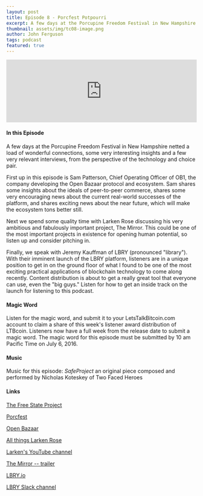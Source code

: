```yaml
---
layout: post
title: Episode 8 - Porcfest Potpourri
excerpt: A few days at the Porcupine Freedom Festival in New Hampshire netted a load of wonderful connections, some very interesting insights and a few very relevant interviews, from the perspective of the technology and choice pair.
thumbnail: assets/img/tc08-image.png
author: John Ferguson
tags: podcast
featured: true
---
```


<iframe width="100%" height="166" scrolling="no" frameborder="no" src="https://w.soundcloud.com/player/?url=https%3A//api.soundcloud.com/tracks/271402120&amp;color=ff5500&amp;auto_play=false&amp;hide_related=false&amp;show_comments=true&amp;show_user=true&amp;show_reposts=false"></iframe>

#### In this Episode

A few days at the Porcupine Freedom Festival in New Hampshire netted a load of wonderful connections, some very interesting insights and a few very relevant interviews, from the perspective of the technology and choice pair.

First up in this episode is Sam Patterson, Chief Operating Officer of OB1, the company developing the Open Bazaar protocol and ecosystem. Sam shares some insights about the ideals of peer-to-peer commerce, shares some very encouraging news about the current real-world successes of the platform, and shares exciting news about the near future, which will make the ecosystem tons better still.

Next we spend some quality time with Larken Rose discussing his very ambitious and fabulously important project, The Mirror. This could be one of the most important projects in existence for opening human potential, so listen up and consider pitching in.

Finally, we speak with Jeremy Kauffman of LBRY (pronounced "library"). With their imminent launch of the LBRY platform, listeners are in a unique position to get in on the ground floor of what I found to be one of the most exciting practical applications of blockchain technology to come along recently. Content distribution is about to get a really great tool that everyone can use, even the "big guys." Listen for how to get an inside track on the launch for listening to this podcast.

#### Magic Word

Listen for the magic word, and submit it to your LetsTalkBitcoin.com account to claim a share of this week's listener award distribution of LTBcoin. Listeners now have a full week from the release date to submit a magic word. The magic word for this episode must be submitted by 10 am Pacific Time on July 6, 2016.

#### Music

Music for this episode: *SafeProject* an original piece composed and performed by Nicholas Koteskey of Two Faced Heroes

#### Links

[The Free State Project](https://freestateproject.org/)

[Porcfest](http://porcfest.com)

[Open Bazaar](https://openbazaar.org/)

[All things Larken Rose](http://larkenrose.com)

[Larken's YouTube channel](https://www.youtube.com/user/LarkenRose)

[The Mirror -- trailer](https://www.youtube.com/watch?v=hJUZlwAFVQo)

[LBRY.io](https://lbry.io/)

[LBRY Slack channel](https://slack.lbry.io)
